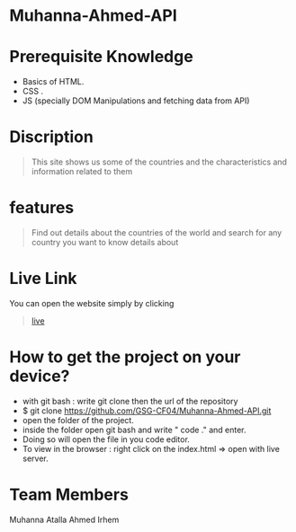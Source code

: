 # Muhanna-Ahmed-API
# Prerequisite Knowledge
* Basics of HTML.
* CSS .
* JS (specially DOM Manipulations and fetching data from API)
# Discription
> This site shows us some of the countries and the characteristics and information related to them
# features
>Find out details about the countries of the world and search for any country you want to know details about
# Live Link
You can open the website simply by clicking 
> [live](http://127.0.0.1:5500/index.html)
# How to get the project on your device?
* with git bash : write git clone then the url of the repository
* $ git clone https://github.com/GSG-CF04/Muhanna-Ahmed-API.git
* open the folder of the project.
* inside the folder open git bash and write " code ." and enter.
* Doing so will open the file in you code editor.
* To view in the browser : right click on the index.html => open with live server.
# Team Members
Muhanna Atalla 
Ahmed Irhem